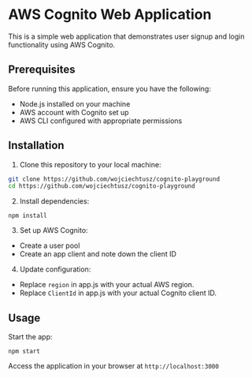 # AWS Cognito Web Application

This is a simple web application that demonstrates user signup and login functionality using AWS Cognito.

## Prerequisites

Before running this application, ensure you have the following:

- Node.js installed on your machine
- AWS account with Cognito set up
- AWS CLI configured with appropriate permissions

## Installation

1. Clone this repository to your local machine:

```bash
git clone https://github.com/wojciechtusz/cognito-playground
cd https://github.com/wojciechtusz/cognito-playground
```

2. Install dependencies:

```
npm install
```

3. Set up AWS Cognito:

- Create a user pool
- Create an app client and note down the client ID

4. Update configuration:

- Replace `region` in app.js with your actual AWS region.
- Replace `ClientId` in app.js with your actual Cognito client ID.

## Usage

Start the app:

```
npm start
```

Access the application in your browser at `http://localhost:3000`

